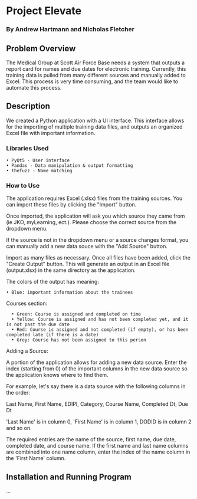 # Project Elevate
### By Andrew Hartmann and Nicholas Fletcher

## Problem Overview

The Medical Group at Scott Air Force Base needs a system that outputs a report card for names and due dates for electronic training. Currently, this training data is pulled from many different sources and manually added to Excel. This process is very time consuming, and the team would like to automate this process.

## Description

We created a Python application with a UI interface. This interface allows for the importing of multiple training data files, and outputs an organized Excel file with important information.

### Libraries Used

    • PyQt5 - User interface
    • Pandas - Data manipulation & output formatting
    • thefuzz - Name matching

### How to Use

The application requires Excel (.xlsx) files from the training sources. You can import these files by clicking the "Import" button. 

Once imported, the application will ask you which source they came from (ie JKO, myLearning, ect.). Please choose the correct source from the dropdown menu. 

If the source is not in the dropdown menu or a source changes format, you can manually add a new data souce with the "Add Source" button.

Import as many files as necessary. Once all files have been added, click the "Create Output" button. This will generate an output in an Excel file (output.xlsx) in the same directory as the application.

The colors of the output has meaning:

    • Blue: important information about the trainees

Courses section:

      • Green: Course is assigned and completed on time
      • Yellow: Course is assigned and has not been completed yet, and it is not past the due date
      • Red: Course is assigned and not completed (if empty), or has been completed late (if there is a date)
      • Grey: Course has not been assigned to this person

Adding a Source:

A portion of the application allows for adding a new data source. Enter the index (starting from 0) of the important columns in the new data source so the application knows where to find them.

For example, let's say there is a data source with the following columns in the order:

Last Name, First Name, EDIPI, Category, Course Name, Completed Dt, Due Dt

'Last Name' is in column 0, 'First Name' is in column 1, DODID is in column 2 and so on.

The required entries are the name of the source, first name, due date, completed date, and course name. If the first name and last name columns are combined into one name column, enter the index of the name column in the 'First Name' column.

## Installation and Running Program
...

